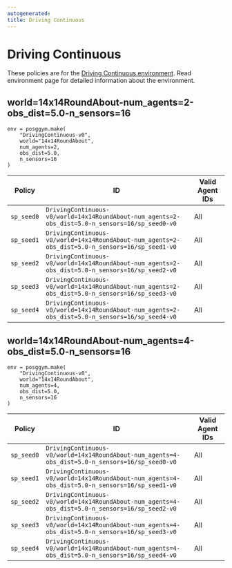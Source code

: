 ```yaml
---
autogenerated:
title: Driving Continuous
---
```


# Driving Continuous

These policies are for the <a href='../../../environments/continuous/driving_continuous'>Driving Continuous environment</a>. Read environment page for detailed information about the environment.

## world=14x14RoundAbout-num_agents=2-obs_dist=5.0-n_sensors=16

```
env = posggym.make(
    "DrivingContinuous-v0",
    world="14x14RoundAbout",
    num_agents=2,
    obs_dist=5.0,
    n_sensors=16
)
```


| Policy | ID | Valid Agent IDs |
|---|---|---|
| `sp_seed0` | `DrivingContinuous-v0/world=14x14RoundAbout-num_agents=2-obs_dist=5.0-n_sensors=16/sp_seed0-v0` | All |
| `sp_seed1` | `DrivingContinuous-v0/world=14x14RoundAbout-num_agents=2-obs_dist=5.0-n_sensors=16/sp_seed1-v0` | All |
| `sp_seed2` | `DrivingContinuous-v0/world=14x14RoundAbout-num_agents=2-obs_dist=5.0-n_sensors=16/sp_seed2-v0` | All |
| `sp_seed3` | `DrivingContinuous-v0/world=14x14RoundAbout-num_agents=2-obs_dist=5.0-n_sensors=16/sp_seed3-v0` | All |
| `sp_seed4` | `DrivingContinuous-v0/world=14x14RoundAbout-num_agents=2-obs_dist=5.0-n_sensors=16/sp_seed4-v0` | All |
## world=14x14RoundAbout-num_agents=4-obs_dist=5.0-n_sensors=16

```
env = posggym.make(
    "DrivingContinuous-v0",
    world="14x14RoundAbout",
    num_agents=4,
    obs_dist=5.0,
    n_sensors=16
)
```


| Policy | ID | Valid Agent IDs |
|---|---|---|
| `sp_seed0` | `DrivingContinuous-v0/world=14x14RoundAbout-num_agents=4-obs_dist=5.0-n_sensors=16/sp_seed0-v0` | All |
| `sp_seed1` | `DrivingContinuous-v0/world=14x14RoundAbout-num_agents=4-obs_dist=5.0-n_sensors=16/sp_seed1-v0` | All |
| `sp_seed2` | `DrivingContinuous-v0/world=14x14RoundAbout-num_agents=4-obs_dist=5.0-n_sensors=16/sp_seed2-v0` | All |
| `sp_seed3` | `DrivingContinuous-v0/world=14x14RoundAbout-num_agents=4-obs_dist=5.0-n_sensors=16/sp_seed3-v0` | All |
| `sp_seed4` | `DrivingContinuous-v0/world=14x14RoundAbout-num_agents=4-obs_dist=5.0-n_sensors=16/sp_seed4-v0` | All |
